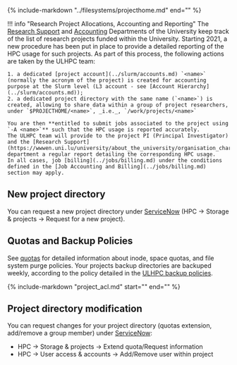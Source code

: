 {%
   include-markdown "../filesystems/projecthome.md"
   end="<!--intro-end-->"
%}

!!! info "Research Project Allocations, Accounting and Reporting"
    The [Research Support](https://wwwen.uni.lu/university/about_the_university/organisation_charts/organisation_chart_rectorate_central_administration/research_support_department) and [Accounting](https://wwwen.uni.lu/universite/presentation/organigrammes/organigramme_rectorat_administration_centrale/service_des_finances_et_de_la_comptabilite) Departments of the University keep track of the list of research projects funded within the University.
    Starting 2021, a new procedure has been put in place to provide a detailed reporting of the HPC usage for such projects.
    As part of this process, the following actions are taken by the ULHPC team:

    1. a dedicated [project account](../slurm/accounts.md) `<name>` (normally the acronym of the project) is created for accounting purpose at the Slurm level (L3 account - see [Account Hierarchy](../slurm/accounts.md));
    2. a dedicated project directory with the same name (`<name>`) is created, allowing to share data within a group of project researchers, under `$PROJECTHOME/<name>`, _i.e._, `/work/projects/<name>`

    You are then **entitled to submit jobs associated to the project using `-A <name>`** such that the HPC usage is reported accurately.
    The ULHPC team will provide to the project PI (Principal Investigator) and the [Research Support](https://wwwen.uni.lu/university/about_the_university/organisation_charts/organisation_chart_rectorate_central_administration/research_support_department) department a regular report detailing the corresponding HPC usage.
    In all cases, job [billing](../jobs/billing.md) under the conditions defined in the [Job Accounting and Billing](../jobs/billing.md) section may apply.

## New project directory

You can request a new project directory under [ServiceNow](https://hpc.uni.lu/support/) (HPC &rarr; Storage & projects &rarr; Request for a new project).

## Quotas and Backup Policies

See [quotas](../filesystems/quotas.md) for detailed information about inode, space quotas, and file system purge policies.
Your projects backup directories are backuped weekly, according to the policy detailed in the [ULHPC backup policies](backups.md).

{%
   include-markdown "project_acl.md"
   start="<!--start-warning-clusterusers-->"
   end="<!--end-warning-clusterusers-->"
%}

## Project directory modification

You can request changes for your project directory (quotas extension, add/remove a group member) under [ServiceNow](https://hpc.uni.lu/support/):

* HPC &rarr; Storage & projects &rarr; Extend quota/Request information
* HPC &rarr; User access & accounts &rarr; Add/Remove user within project
